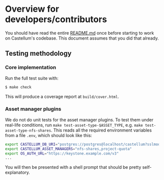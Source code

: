 <!--
SPDX-FileCopyrightText: 2025 SAP SE

SPDX-License-Identifier: Apache-2.0
-->

# Overview for developers/contributors

You should have read the entire [README.md](./README.md) once before starting
to work on Castellum's codebase. This document assumes that you did that already.

## Testing methodology

### Core implementation

Run the full test suite with:

```sh
$ make check
```

This will produce a coverage report at `build/cover.html`.

### Asset manager plugins

We do not do unit tests for the asset manager plugins. To test them under
real-life conditions, run `make test-asset-type-$ASSET_TYPE`, e.g.
`make test-asset-type-nfs-shares`. This reads all the required environment
variables from a file `.env`, which should look like this:

```sh
export CASTELLUM_DB_URI="postgres://postgres@localhost/castellum?sslmode=disable"
export CASTELLUM_ASSET_MANAGERS="nfs-shares,project-quota"
export OS_AUTH_URL="https://keystone.example.com/v3"
...
```

You will then be presented with a shell prompt that should be pretty self-explanatory.

